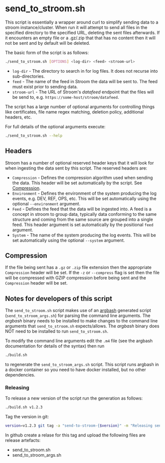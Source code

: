 # send_to_stroom.sh

This script is essentially a wrapper around curl to simplify sending data to a stroom instance/cluster.
When run it will attempt to send all files in the specified directory to the specified URL, deleting the sent files afterwards.
If it encounters an empty file or a .gz/.zip that that has no content then it will not be sent and by default will be deleted.

The basic form of the script is as follows:

```bash
./send_to_stroom.sh [OPTIONS] <log-dir> <feed> <stroom-url>
```

* `log-dir` - The directory to search in for log files. It does not recurse into sub-directories.
* `feed` - The name of the feed in Stroom the data will be sent to. The feed must exist prior to sending data.
* `stroom-url` - The URL of Stroom's _datafeed_ endpoint that the files will be send to, e.g. `https://some-host/stroom/datafeed`.

The script has a large number of optional arguments for controlling things like certificates, file name regex matching, deletion policy, additional headers, etc.

For full details of the optional arguments execute:

```bash
./send_to_stroom.sh --help
```


## Headers

Stroom has a number of optional reserved header keys that it will look for when ingesting the data sent by this script.
The reserved headers are:

* `Compression` - Defines the compression algorithm used when sending the data.
  This header will be set automatically by the script. See [Compression](#compression).
* `Environment` - Defines the environment of the system producing the log events, e.g. DEV, REF, OPS, etc.
  This will be set automatically using the optional `--environment` argument.
* `Feed` - Defines the feed that the data will be ingested into.
  A feed is a concept in stroom to group data, typically data conforming to the same structure and coming from the same source are grouped into a single feed.
  This header argument is set automatically by the positional `feed` argument.
* `System` - The name of the system producing the log events.
  This will be set automatically using the optional `--system` argument.


## Compression

If the file being sent has a `.gz` or `.zip` file extension then the appropriate `Compression` header will be set.
If the `-z` or `--compress` flag is set then the file will be compressed with GZIP compression before being sent and the `Compression` header will be set.


## Notes for developers of this script

The `send_to_stroom.sh` script makes use of an [argbash](https://argbash.io) generated script (`send_to_stroom_args.sh`) for parsing the command line arguments.
The _argbash_ binary needs to be installed to make changes to the command line arguments that `send_to_stroom.sh` expects/allows.
The _argbash_ binary does NOT need to be installed to run `send_to_stroom.sh`.

To modify the command line arguments edit the `.m4` file (see the argbash documentation for details of the syntax) then run

```bash
./build.sh
```

to regenerate the `send_to_stroom_args.sh` script.
This script runs argbash in a docker container so you need to have docker installed, but no other dependencies.

### Releasing

To release a new version of the script run the generation as follows:

```bash
./build.sh v1.2.3
```

Tag the version in git:

```bash
version=v1.2.3 git tag -a "send-to-stroom-{$version}" -m "Releasing send_to_stroom ${version}" && git push origin "send-to-stroom-{$version}"
```

In github create a relase for this tag and upload the following files are release artefacts:

* send_to_stroom.sh
* send_to_stroom_args.sh

